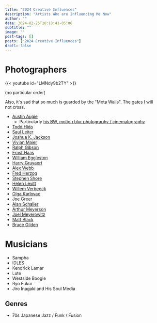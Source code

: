```yaml
---
title: "2024 Creative Influences"
description: "Artists Who are Influencing Me Now"
author: ""
date: 2024-02-25T10:10:41-05:00
subtitle: ""
image: ""
post-tags: []
posts: ["2024 Creative Influences"]
draft: false
---
```


# Photographers

{{< youtube id="LMNdy9b2TY" >}}

(no particular order)

Also, it's sad that so much is guarded by the "Meta Walls". The gates I will not cross.

- [Austin Augie](https://www.austinaugie.nyc)
    - Particularly [his BW, motion blur photography / cinematography](https://www.youtube.com/watch?v=-LMNdy9b2TY)
- [Todd Hido](http://www.toddhido.com/found)
- [Saul Leiter](https://www.saulleiterfoundation.org/black-and-white)
- [Joshua K. Jackson](https://www.joshkjack.com/)
- [Vivian Maier](https://www.vivianmaier.com/)
- [Ralph Gibson](http://www.ralphgibson.com/gallery.html)
- [Ernst Haas](https://ernst-haas.com/)
- [William Eggleston](http://www.egglestonartfoundation.org/)
- [Harry Gruyaert](https://www.harrygruyaert-film.com/)
- [Alex Webb](http://www.webbnorriswebb.co/)
- [Fred Herzog](https://www.equinoxgallery.com/our-artists/fred-herzog/)
- [Stephen Shore](http://stephenshore.net/)
- [Helen Levitt](https://aboutphotography.blog/photographer/helen-levitt)
- [Willem Verbeeck](https://www.willemverbeeck.com/contact)
- [Olga Karlovac](https://www.olga-karlovac-photography.com/site/)
- [Joe Greer](https://www.ioe.photography/aboutjoe)
- [Alan Schaller](http://alanschaller.com/)
- [Arthur Meyerson](https://arthurmeyerson.com/)
- [Joel Meyerowitz](https://www.joelmeyerowitz.com/)
- [Matt Black](https://www.mattblack.com/)
- [Bruce Gilden](https://www.brucegilden.com/)

# Musicians
- Sampha
- IDLES
- Kendrick Lamar
- Lute
- Westside Boogie
- Ryo Fukui
- Jiro Inagaki and His Soul Media

## Genres
- 70s Japanese Jazz / Funk / Fusion

